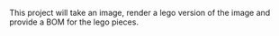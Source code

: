 This project will take an image, render a lego version of the image and provide a BOM for the lego pieces.
